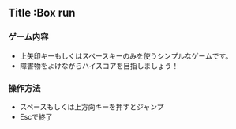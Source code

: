 ## Title :Box run

### ゲーム内容

- 上矢印キーもしくはスペースキーのみを使うシンプルなゲームです。
- 障害物をよけながらハイスコアを目指しましょう！

### 操作方法

- スペースもしくは上方向キーを押すとジャンプ
- Escで終了


　　
 


